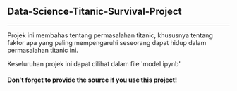 ## Data-Science-Titanic-Survival-Project
---

Projek ini membahas tentang permasalahan titanic, khususnya tentang faktor apa yang paling mempengaruhi seseorang dapat hidup dalam permasalahan titanic ini.

Keseluruhan projek ini dapat dilihat dalam file 'model.ipynb'

#### Don't forget to provide the source if you use this project!
